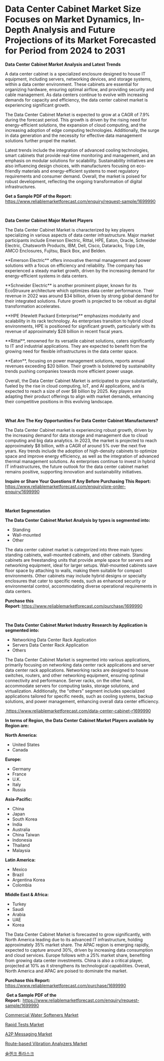 <p><h1>Data Center Cabinet Market Size Focuses on Market Dynamics, In-Depth Analysis and Future Projections of its Market Forecasted for Period from 2024 to 2031</h1></p><p><strong>Data Center Cabinet Market Analysis and Latest Trends</strong></p>
<p><p>A data center cabinet is a specialized enclosure designed to house IT equipment, including servers, networking devices, and storage systems, within a data center environment. These cabinets are essential for organizing hardware, ensuring optimal airflow, and providing security and cable management. As data centers continue to evolve with increasing demands for capacity and efficiency, the data center cabinet market is experiencing significant growth.</p><p>The Data Center Cabinet Market is expected to grow at a CAGR of 7.9% during the forecast period. This growth is driven by the rising need for energy-efficient solutions, the expansion of cloud computing, and the increasing adoption of edge computing technologies. Additionally, the surge in data generation and the necessity for effective data management solutions further propel the market. </p><p>Latest trends include the integration of advanced cooling technologies, smart cabinets that provide real-time monitoring and management, and an emphasis on modular solutions for scalability. Sustainability initiatives are also influencing design choices, with manufacturers focusing on eco-friendly materials and energy-efficient systems to meet regulatory requirements and consumer demand. Overall, the market is poised for robust development, reflecting the ongoing transformation of digital infrastructures.</p></p>
<p><strong>Get a Sample PDF of the Report:&nbsp;</strong> <a href="https://www.reliablemarketforecast.com/enquiry/request-sample/1699990?utm_campaign=1125&utm_medium=2&utm_source=Github&utm_content=ia&utm_term=21102024&utm_id=data-center-cabinet">https://www.reliablemarketforecast.com/enquiry/request-sample/1699990</a></p>
<p>&nbsp;</p>
<p><strong>Data Center Cabinet Major Market Players</strong></p>
<p><p>The Data Center Cabinet Market is characterized by key players specializing in various aspects of data center infrastructure. Major market participants include Emerson Electric, Rittal, HPE, Eaton, Oracle, Schneider Electric, Chatsworth Products, IBM, Dell, Cisco, Dataracks, Tripp Lite, AMCO Enclosures, Fujitsu, Black Box, and Belden.</p><p>**Emerson Electric** offers innovative thermal management and power solutions with a focus on efficiency and reliability. The company has experienced a steady market growth, driven by the increasing demand for energy-efficient systems in data centers.</p><p>**Schneider Electric** is another prominent player, known for its EcoStruxure architecture which optimizes data center performance. Their revenue in 2022 was around $34 billion, driven by strong global demand for their integrated solutions. Future growth is projected to be robust as digital transformation accelerates.</p><p>**HPE (Hewlett Packard Enterprise)** emphasizes modularity and scalability in its rack technology. As enterprises transition to hybrid cloud environments, HPE is positioned for significant growth, particularly with its revenue of approximately $28 billion in recent fiscal years.</p><p>**Rittal**, renowned for its versatile cabinet solutions, caters significantly to IT and industrial applications. They are expected to benefit from the growing need for flexible infrastructures in the data center space.</p><p>**Eaton**, focusing on power management solutions, reports annual revenues exceeding $20 billion. Their growth is bolstered by sustainability trends pushing companies towards more efficient power usage.</p><p>Overall, the Data Center Cabinet Market is anticipated to grow substantially, fueled by the rise in cloud computing, IoT, and AI applications, and is expected to reach a size of over $8 billion by 2025. Key players are adapting their product offerings to align with market demands, enhancing their competitive positions in this evolving landscape.</p></p>
<p>&nbsp;</p>
<p><strong>What Are The Key Opportunities For Data Center Cabinet Manufacturers?</strong></p>
<p><p>The Data Center Cabinet market is experiencing robust growth, driven by the increasing demand for data storage and management due to cloud computing and big data analytics. In 2023, the market is projected to reach approximately $8 billion, with a CAGR of around 5% over the next five years. Key trends include the adoption of high-density cabinets to optimize space and improve energy efficiency, as well as the integration of advanced thermal management solutions. As enterprises continue to invest in hybrid IT infrastructures, the future outlook for the data center cabinet market remains positive, supporting innovation and sustainability initiatives.</p></p>
<p><strong>Inquire or Share Your Questions If Any Before Purchasing This Report:</strong> <a href="https://www.reliablemarketforecast.com/enquiry/pre-order-enquiry/1699990?utm_campaign=1125&utm_medium=2&utm_source=Github&utm_content=ia&utm_term=21102024&utm_id=data-center-cabinet">https://www.reliablemarketforecast.com/enquiry/pre-order-enquiry/1699990</a></p>
<p>&nbsp;</p>
<p><strong>Market Segmentation</strong></p>
<p><strong>The Data Center Cabinet Market Analysis by types is segmented into:</strong></p>
<p><ul><li>Standing</li><li>Wall-mounted</li><li>Other</li></ul></p>
<p><p>The data center cabinet market is categorized into three main types: standing cabinets, wall-mounted cabinets, and other cabinets. Standing cabinets are freestanding units that provide ample space for servers and networking equipment, ideal for larger setups. Wall-mounted cabinets save floor space by attaching to walls, making them suitable for compact environments. Other cabinets may include hybrid designs or specialty enclosures that cater to specific needs, such as enhanced security or environmental control, accommodating diverse operational requirements in data centers.</p></p>
<p><strong>Purchase this Report:&nbsp;</strong><a href="https://www.reliablemarketforecast.com/purchase/1699990?utm_campaign=1125&utm_medium=2&utm_source=Github&utm_content=ia&utm_term=21102024&utm_id=data-center-cabinet">https://www.reliablemarketforecast.com/purchase/1699990</a></p>
<p>&nbsp;</p>
<p><strong>The Data Center Cabinet Market Industry Research by Application is segmented into:</strong></p>
<p><ul><li>Networking Data Center Rack Application</li><li>Servers Data Center Rack Application</li><li>Others</li></ul></p>
<p><p>The Data Center Cabinet Market is segmented into various applications, primarily focusing on networking data center rack applications and server data center rack applications. Networking racks are designed to house switches, routers, and other networking equipment, ensuring optimal connectivity and performance. Server racks, on the other hand, accommodate servers for computing tasks, storage solutions, and virtualization. Additionally, the "others" segment includes specialized applications tailored for specific needs, such as cooling systems, backup solutions, and power management, enhancing overall data center efficiency.</p></p>
<p><a href="https://www.reliablemarketforecast.com/data-center-cabinet-r1699990?utm_campaign=1125&utm_medium=2&utm_source=Github&utm_content=ia&utm_term=21102024&utm_id=data-center-cabinet">&nbsp;https://www.reliablemarketforecast.com/data-center-cabinet-r1699990</a></p>
<p><strong>In terms of Region, the Data Center Cabinet Market Players available by Region are:</strong></p>
<p>
    <p> <strong> North America: </strong>
        <ul>
            <li>United States</li>
            <li>Canada</li>
        </ul>
        </p> 
    <p> <strong> Europe: </strong>
        <ul>
            <li>Germany</li>
            <li>France</li>
            <li>U.K.</li>
            <li>Italy</li>
            <li>Russia</li>
        </ul>
        </p> 
    <p> <strong> Asia-Pacific: </strong>
        <ul>
            <li>China</li>
            <li>Japan</li>
            <li>South Korea</li>
            <li>India</li>
            <li>Australia</li>
            <li>China Taiwan</li>
            <li>Indonesia</li>
            <li>Thailand</li>
            <li>Malaysia</li>
        </ul>
        </p> 
    <p> <strong> Latin America: </strong>
        <ul>
            <li>Mexico</li>
            <li>Brazil</li>
            <li>Argentina Korea</li>
            <li>Colombia</li>
        </ul>
        </p> 
    <p> <strong> Middle East & Africa: </strong>
        <ul>
            <li>Turkey</li>
            <li>Saudi</li>
            <li>Arabia</li>
            <li>UAE</li>
            <li>Korea</li>
        </ul>
    </p>
    </p>
<p><p>The Data Center Cabinet Market is forecasted to grow significantly, with North America leading due to its advanced IT infrastructure, holding approximately 35% market share. The APAC region is emerging rapidly, expected to capture around 30%, driven by increasing data consumption and cloud services. Europe follows with a 25% market share, benefiting from growing data center investments. China is also a critical player, projected at 10% as it strengthens its technological capabilities. Overall, North America and APAC are poised to dominate the market.</p></p>
<p><strong>Purchase this Report: </strong><a href="https://www.reliablemarketforecast.com/purchase/1699990?utm_campaign=1125&utm_medium=2&utm_source=Github&utm_content=ia&utm_term=21102024&utm_id=data-center-cabinet">https://www.reliablemarketforecast.com/purchase/1699990</a></p>
<p>&nbsp;<strong>Get a Sample PDF of the Report:&nbsp;&nbsp;</strong><a href="https://www.reliablemarketforecast.com/enquiry/request-sample/1699990?utm_campaign=1125&utm_medium=2&utm_source=Github&utm_content=ia&utm_term=21102024&utm_id=data-center-cabinet">https://www.reliablemarketforecast.com/enquiry/request-sample/1699990</a></p>
<p><strong></strong></p>
<p><p><a href="https://issuu.com/reportprime-2/docs/commercial-water-softeners-market-s_42f11262eaac23?utm_campaign=1125&utm_medium=2&utm_source=Github&utm_content=ia&utm_term=21102024&utm_id=data-center-cabinet">Commercial Water Softeners Market</a></p><p><a href="https://www.linkedin.com/pulse/market-leaders-laggards-global-rapid-tests-trends-forecast-se96f?utm_campaign=1125&utm_medium=2&utm_source=Github&utm_content=ia&utm_term=21102024&utm_id=data-center-cabinet">Rapid Tests Market</a></p><p><a href="https://www.linkedin.com/pulse/insights-a2p-messaging-industry-market-financial-status-m1rwf?utm_campaign=1125&utm_medium=2&utm_source=Github&utm_content=ia&utm_term=21102024&utm_id=data-center-cabinet">A2P Messaging Market</a></p><p><a href="https://github.com/vimar16th/Market-Research-Report-List-6/blob/main/route-based-vibration-analyzers-market.md?utm_campaign=1125&utm_medium=2&utm_source=Github&utm_content=ia&utm_term=21102024&utm_id=data-center-cabinet">Route-based Vibration Analyzers Market</a></p><p><a href="https://github.com/laholand/Market-Research-Report-List-6/blob/main/514157319931.md?utm_campaign=1125&utm_medium=2&utm_source=Github&utm_content=ia&utm_term=21102024&utm_id=data-center-cabinet">슐렌크 플라스크</a></p></p>